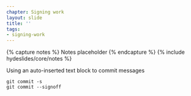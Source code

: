 ```yaml
---
chapter: Signing work
layout: slide
title: ''
tags:
- signing-work
---
```


{% capture notes %}
Notes placeholder
{% endcapture %}
{% include hydeslides/core/notes %}

Using an auto-inserted text block to commit messages

```
git commit -s
git commit --signoff
```
